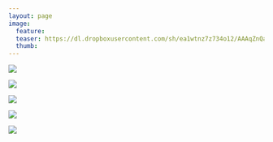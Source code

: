```yaml
---
layout: page
image:
  feature:
  teaser: https://dl.dropboxusercontent.com/sh/ea1wtnz7z734o12/AAAqZnQa2ckVQot6KZtWUw40a/luontokuvat/kes%C3%A4/8/DS32591-245px.jpg
  thumb:
---
```


[![](https://dl.dropboxusercontent.com/sh/ea1wtnz7z734o12/AADx4L1tsldIYjw40AFAIPAwa/luontokuvat/kes%C3%A4/8/DS32591-800px.jpg)](https://dl.dropboxusercontent.com/sh/ea1wtnz7z734o12/AACvSeYSQDdOjciA2o67w5lya/luontokuvat/kes%C3%A4/8/DS32591.jpg)

[![](https://dl.dropboxusercontent.com/sh/ea1wtnz7z734o12/AACFTSTDRWy3fl3v1yMc1WFSa/luontokuvat/kes%C3%A4/8/DS32597-800px.jpg)](https://dl.dropboxusercontent.com/sh/ea1wtnz7z734o12/AACGMd-oY4PrbrAR6UUUdlqja/luontokuvat/kes%C3%A4/8/DS32597.jpg)

[![](https://dl.dropboxusercontent.com/sh/ea1wtnz7z734o12/AACJgoFnn1PrvjaeUviIM2eba/luontokuvat/kes%C3%A4/8/DS32598-800px.jpg)](https://dl.dropboxusercontent.com/sh/ea1wtnz7z734o12/AABwQ0r3mAFPcOYXcSaXLheCa/luontokuvat/kes%C3%A4/8/DS32598.jpg)

[![](https://dl.dropboxusercontent.com/sh/ea1wtnz7z734o12/AABgPU_Xw7kwsZaUqLwCy5l8a/luontokuvat/kes%C3%A4/8/DS32606-800px.jpg)](https://dl.dropboxusercontent.com/sh/ea1wtnz7z734o12/AAD05kiLQQOwPGmhKjZsi_EBa/luontokuvat/kes%C3%A4/8/DS32606.jpg)

[![](https://dl.dropboxusercontent.com/sh/ea1wtnz7z734o12/AAAkKMDGVNoifC1XQ31PhSn7a/luontokuvat/kes%C3%A4/8/DS32609-800px.jpg)](https://dl.dropboxusercontent.com/sh/ea1wtnz7z734o12/AADV5JpqEfpJc5tyjF8yPGjDa/luontokuvat/kes%C3%A4/8/DS32609.jpg)
